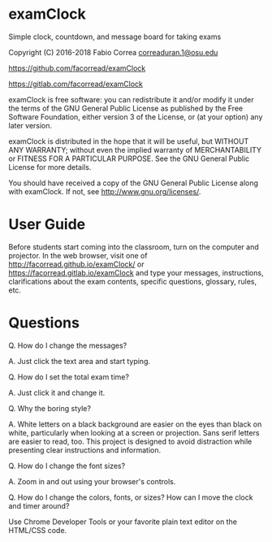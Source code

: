 # examClock

Simple clock, countdown, and message board for taking exams

Copyright (C) 2016-2018 Fabio Correa correaduran.1@osu.edu

https://github.com/facorread/examClock

https://gitlab.com/facorread/examClock

examClock is free software: you can redistribute it and/or modify
it under the terms of the GNU General Public License as published by
the Free Software Foundation, either version 3 of the License, or
(at your option) any later version.

examClock is distributed in the hope that it will be useful,
but WITHOUT ANY WARRANTY; without even the implied warranty of
MERCHANTABILITY or FITNESS FOR A PARTICULAR PURPOSE.  See the
GNU General Public License for more details.

You should have received a copy of the GNU General Public License
along with examClock.  If not, see <http://www.gnu.org/licenses/>.

# User Guide

Before students start coming into the classroom, turn on the computer and projector. In the web browser, visit one of http://facorread.github.io/examClock/ or https://facorread.gitlab.io/examClock and type your messages, instructions, clarifications about the exam contents, specific questions, glossary, rules, etc.

# Questions

Q. How do I change the messages?

A. Just click the text area and start typing.

Q. How do I set the total exam time?

A. Just click it and change it.

Q. Why the boring style?

A. White letters on a black background are easier on the eyes than black on white, particularly when looking at a screen or projection. Sans serif letters are easier to read, too. This project is designed to avoid distraction while presenting clear instructions and information.

Q. How do I change the font sizes?

A. Zoom in and out using your browser's controls.

Q. How do I change the colors, fonts, or sizes? How can I move the clock and timer around?

Use Chrome Developer Tools or your favorite plain text editor on the HTML/CSS code.
